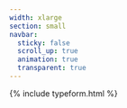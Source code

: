 ```yaml
---
width: xlarge
section: small
navbar:
  sticky: false
  scroll_up: true
  animation: true
  transparent: true
---
```


{% include typeform.html %}